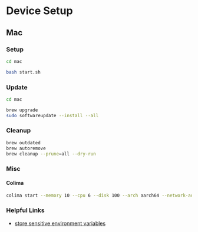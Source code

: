 # Device Setup

## Mac

### Setup

```zsh
cd mac

bash start.sh
```

### Update

```zsh
cd mac

brew upgrade
sudo softwareupdate --install --all
```

### Cleanup

```zsh
brew outdated
brew autoremove
brew cleanup --prune=all --dry-run
```

### Misc

#### Colima

```bash
colima start --memory 10 --cpu 6 --disk 100 --arch aarch64 --network-address
```

### Helpful Links

- [store sensitive environment variables](https://medium.com/@johnjjung/how-to-store-sensitive-environment-variables-on-macos-76bd5ba464f6)
